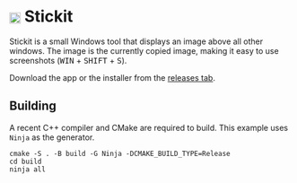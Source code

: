 # <img src="src/icon.ico" height="20" align="center"> Stickit

Stickit is a small Windows tool that displays an image above all other windows. The image is the currently copied image, making it easy to use screenshots (<kbd>WIN</kbd> + <kbd>SHIFT</kbd> + <kbd>S</kbd>).

Download the app or the installer from the [releases tab](https://github.com/Nerixyz/stickit/releases).

## Building

A recent C++ compiler and CMake are required to build. This example uses `Ninja` as the generator.

```text
cmake -S . -B build -G Ninja -DCMAKE_BUILD_TYPE=Release
cd build
ninja all
```
